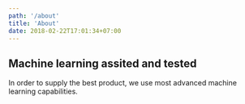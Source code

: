 ```yaml
---
path: '/about'
title: 'About'
date: 2018-02-22T17:01:34+07:00
---
```



## Machine learning assited and tested

In order to supply the best product, we use most advanced machine learning capabilities.